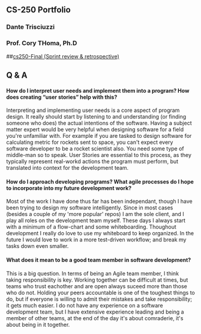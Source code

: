 
## CS-250 Portfolio
### Dante Trisciuzzi
### Prof. Cory THoma, Ph.D

##[cs250-Final (Sprint review & retrospective)](https://github.com/Triscuit2311/SNHU-Portfolios/blob/main/CS250/Dante-Trisciuzzi-Final-Review-Retrospective.pdf)

## Q & A

#### **How do I interpret user needs and implement them into a program? How does creating “user stories” help with this?**
  Interpreting and implementing user needs is a core aspect of program design. It really should start by listening to and understanding (or finding someone who does) the actual intentions of the software. Having a subject matter expert would be very helpful when designing software for a field you're unfamiliar with. For example if you are tasked to design software for calculating metric for rockets sent to space, you can't expect every software developer to be a rocket scientist also. You need some type of middle-man so to speak. User Stories are essential to this process, as they typically represent real-workd actions the program must perform, but translated into context for the development team.


#### **How do I approach developing programs? What agile processes do I hope to incorporate into my future development work?**
  Most of the work I have done thus far has been independant, though I have been trying to design my software intelligently. Since in most cases (besides a couple of my 'more popular' repos) I am the sole client, and I play all roles on the development team myself. These days I always start with a minimum of a flow-chart and some whiteboarding. Thoughout development I really do love to use my whiteboard to keep organized. In the future I would love to work in a more test-driven workflow; and break my tasks down even smaller.

#### **What does it mean to be a good team member in software development?**
  This is a big question. In terms of being an Agile team member, I think taking responsibility is key. Working together can be difficult at times, but teams who trust eachother and are open always suceed more than those who do not. Holding your peers accountable is one of the toughest things to do, but if everyone is willing to admit their mistakes and take responsibility; it gets much easier. I do not have any experience on a software development team, but I have extensive experience leading and being a member of other teams, at the end of the day it's about comraderie, it's about being in it together.
